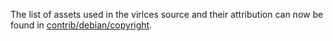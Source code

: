 The list of assets used in the virlces source and their attribution can now be found in [contrib/debian/copyright](../contrib/debian/copyright).
